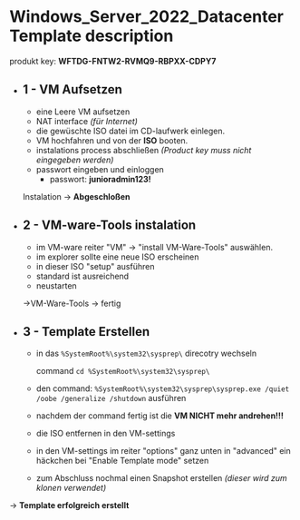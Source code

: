 # Windows_Server_2022_Datacenter Template description

produkt key: **WFTDG-FNTW2-RVMQ9-RBPXX-CDPY7**

- ## 1 - VM Aufsetzen
    - eine Leere VM aufsetzen 
    - NAT interface _(für Internet)_
    - die gewüschte ISO datei im CD-laufwerk einlegen.
    - VM hochfahren und von der **ISO** booten.
    - instalations process abschließen _(Product key muss nicht eingegeben werden)_
    - passwort eingeben und einloggen
        - passwort: **junioradmin123!**

    Instalation -> **Abgeschloßen**
- ## 2 - VM-ware-Tools instalation
    - im VM-ware reiter "VM" -> "install VM-Ware-Tools" auswählen.
    - im explorer sollte eine neue ISO erscheinen
    - in dieser ISO "setup" ausführen
    - standard ist ausreichend
    - neustarten

    ->VM-Ware-Tools -> fertig
- ## 3 - Template Erstellen
    - in das `%SystemRoot%\system32\sysprep\` direcotry wechseln
    
        command `cd %SystemRoot%\system32\sysprep\`
    - den command: `%SystemRoot%\system32\sysprep\sysprep.exe /quiet /oobe /generalize /shutdown`
    ausführen
    - nachdem der command fertig ist die **VM NICHT mehr andrehen!!!**
    - die ISO entfernen in den VM-settings
    - in den VM-settings im reiter "options" ganz unten in "advanced" ein häckchen bei "Enable Template mode" setzen
    - zum Abschluss nochmal einen Snapshot erstellen *(dieser wird zum klonen verwendet)*

 -> **Template erfolgreich erstellt**